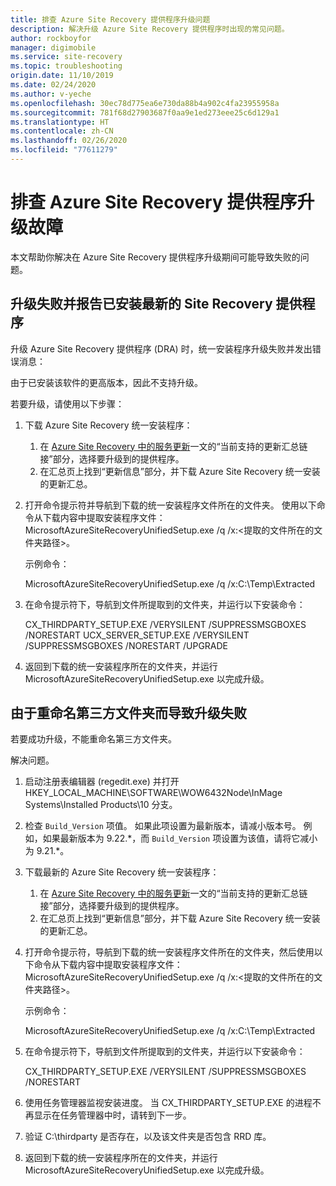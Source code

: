 ```yaml
---
title: 排查 Azure Site Recovery 提供程序升级问题
description: 解决升级 Azure Site Recovery 提供程序时出现的常见问题。
author: rockboyfor
manager: digimobile
ms.service: site-recovery
ms.topic: troubleshooting
origin.date: 11/10/2019
ms.date: 02/24/2020
ms.author: v-yeche
ms.openlocfilehash: 30ec78d775ea6e730da88b4a902c4fa23955958a
ms.sourcegitcommit: 781f68d27903687f0aa9e1ed273eee25c6d129a1
ms.translationtype: HT
ms.contentlocale: zh-CN
ms.lasthandoff: 02/26/2020
ms.locfileid: "77611279"
---
```

# <a name="troubleshoot-azure-site-recovery-provider-upgrade-failures"></a>排查 Azure Site Recovery 提供程序升级故障

本文帮助你解决在 Azure Site Recovery 提供程序升级期间可能导致失败的问题。

## <a name="the-upgrade-fails-reporting-that-the-latest-site-recovery-provider-is-already-installed"></a>升级失败并报告已安装最新的 Site Recovery 提供程序

升级 Azure Site Recovery 提供程序 (DRA) 时，统一安装程序升级失败并发出错误消息：

由于已安装该软件的更高版本，因此不支持升级。

若要升级，请使用以下步骤：

1. 下载 Azure Site Recovery 统一安装程序：
    1. 在 [Azure Site Recovery 中的服务更新](service-updates-how-to.md#links-to-currently-supported-update-rollups)一文的“当前支持的更新汇总链接”部分，选择要升级到的提供程序。
    2. 在汇总页上找到“更新信息”部分，并下载 Azure Site Recovery 统一安装的更新汇总。 

2. 打开命令提示符并导航到下载的统一安装程序文件所在的文件夹。 使用以下命令从下载内容中提取安装程序文件：MicrosoftAzureSiteRecoveryUnifiedSetup.exe /q /x:&lt;提取的文件所在的文件夹路径&gt;。

    示例命令：

    MicrosoftAzureSiteRecoveryUnifiedSetup.exe /q /x:C:\Temp\Extracted

3. 在命令提示符下，导航到文件所提取到的文件夹，并运行以下安装命令：

    CX_THIRDPARTY_SETUP.EXE /VERYSILENT /SUPPRESSMSGBOXES /NORESTART  UCX_SERVER_SETUP.EXE /VERYSILENT /SUPPRESSMSGBOXES /NORESTART /UPGRADE

4. 返回到下载的统一安装程序所在的文件夹，并运行 MicrosoftAzureSiteRecoveryUnifiedSetup.exe 以完成升级。 

## <a name="upgrade-failure-due-to-the-3rd-party-folder-being-renamed"></a>由于重命名第三方文件夹而导致升级失败

若要成功升级，不能重命名第三方文件夹。

解决问题。

1. 启动注册表编辑器 (regedit.exe) 并打开 HKEY_LOCAL_MACHINE\SOFTWARE\WOW6432Node\InMage Systems\Installed Products\10 分支。
1. 检查 `Build_Version` 项值。 如果此项设置为最新版本，请减小版本号。 例如，如果最新版本为 9.22.\*，而 `Build_Version` 项设置为该值，请将它减小为 9.21.\*。
1. 下载最新的 Azure Site Recovery 统一安装程序：
    1. 在 [Azure Site Recovery 中的服务更新](service-updates-how-to.md#links-to-currently-supported-update-rollups)一文的“当前支持的更新汇总链接”部分，选择要升级到的提供程序。
    2. 在汇总页上找到“更新信息”部分，并下载 Azure Site Recovery 统一安装的更新汇总。 
1. 打开命令提示符，导航到下载的统一安装程序文件所在的文件夹，然后使用以下命令从下载内容中提取安装程序文件：MicrosoftAzureSiteRecoveryUnifiedSetup.exe /q /x:&lt;提取的文件所在的文件夹路径&gt;。

    示例命令：

    MicrosoftAzureSiteRecoveryUnifiedSetup.exe /q /x:C:\Temp\Extracted

1. 在命令提示符下，导航到文件所提取到的文件夹，并运行以下安装命令：

    CX_THIRDPARTY_SETUP.EXE /VERYSILENT /SUPPRESSMSGBOXES /NORESTART

1. 使用任务管理器监视安装进度。 当 CX_THIRDPARTY_SETUP.EXE 的进程不再显示在任务管理器中时，请转到下一步。
1. 验证 C:\thirdparty 是否存在，以及该文件夹是否包含 RRD 库。
1. 返回到下载的统一安装程序所在的文件夹，并运行 MicrosoftAzureSiteRecoveryUnifiedSetup.exe 以完成升级。

<!-- Update_Description: update meta properties, wording update, update link -->